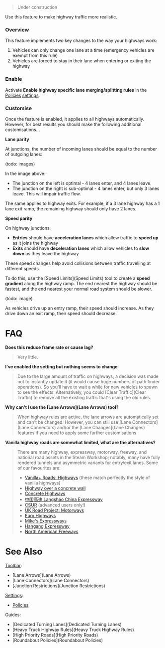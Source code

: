 > Under construction

Use this feature to make highway traffic more realistic.

### Overview

This feature implements two key changes to the way your highways work:

1. Vehicles can only change one lane at a time (emergency vehicles are exempt from this rule)
2. Vehicles are forced to stay in their lane when entering or exiting the highway

### Enable

Activate **Enable highway specific lane merging/splitting rules** in the [Policies](Policies) [settings](settings).

### Customise

Once the feature is enabled, it applies to all highways automatically. However, for best results you should make the following additional customisations...

**Lane parity**

At junctions, the number of incoming lanes should be equal to the number of outgoing lanes:

(todo: images)

In the image above:

* The junction on the left is optimal - 4 lanes enter, and 4 lanes leave.
* The junction on the right is sub-optimal - 4 lanes enter, but only 3 lanes leave. This will impair traffic flow.

The same applies to highway exits. For example, if a 3 lane highway has a 1 lane exit ramp, the remaining highway should only have 2 lanes.

**Speed parity**

On highway junctions:

* **Entries** should have **acceleration lanes** which allow traffic to **speed up** as it joins the highway
* **Exits** should have **deceleration lanes** which allow vehicles to **slow down** as they leave the highway

These speed changes help avoid collisions between traffic travelling at different speeds.

To do this, use the [Speed Limits](Speed Limits) tool to create a **speed gradient** along the highway ramp. The end nearest the highway should be fastest, and the end nearest your normal road system should be slower.

(todo: image)

As vehicles drive up an entry ramp, their speed should increase. As they drive down an exit ramp, their speed should decrease.

# FAQ

**Does this reduce frame rate or cause lag?**
> Very little.

**I've enabled the setting but nothing seems to change**
> Due to the large amount of traffic on highways, a decision was made not to instantly update it (it would cause huge numbers of path finder operations). So you'll have to wait a while for new vehicles to spawn to see the effects. Alternatively, you could [Clear Traffic](Clear Traffic) to remove all the existing traffic that's using the old rules.

**Why can't I use the [Lane Arrows](Lane Arrows) tool?**
> When highway rules are active, the lane arrows are automatically set and can't be changed. However, you can still use [Lane Connectors](Lane Connectors) and/or the [Lane Changes](Lane Changes) features if you need to apply some further customisations.

**Vanilla highway roads are somewhat limited, what are the alternatives?**
> There are many highway, expressway, motorway, freeway, and national road assets in the Steam Workshop; notably, many have fully rendered tunnels and asymmetric variants for entry/exit lanes. Some of our favourites are:
> * [Vanilla+ Roads: Highways](https://steamcommunity.com/workshop/filedetails/?id=2124252245) (these match perfectly the style of vanilla highways)
> * [Highway over a concrete wall](https://steamcommunity.com/workshop/filedetails/?id=1336987320)
> * [Concrete Highways](https://steamcommunity.com/workshop/filedetails/?id=1888581095)
> * [中国高速 Langshao China Expressway](https://steamcommunity.com/workshop/filedetails/?id=1292187026)
> * [CSUR](https://steamcommunity.com/workshop/filedetails/?id=1423096565) (advanced users only!)
> * [UK Road Project: Motorways](https://steamcommunity.com/sharedfiles/filedetails/?id=1718180429)
> * [Euro Highways](https://steamcommunity.com/sharedfiles/filedetails/?id=2682923095)
> * [Mike's Expressways](https://steamcommunity.com/workshop/filedetails/?id=2536122197)
> * [Hangang Expressway](https://steamcommunity.com/workshop/filedetails/?id=2017707792)
> * [North American Freeways](https://steamcommunity.com/workshop/filedetails/?id=2277553422)

# See Also

[Toolbar](Toolbar):

* [Lane Arrows](Lane Arrows)
* [Lane Connectors](Lane Connectors)
* [Junction Restrictions](Junction Restrictions)

[Settings](Settings):

* [Policies](Policies)

Guides:

* [Dedicated Turning Lanes](Dedicated Turning Lanes)
* [Heavy Truck Highway Rules](Heavy Truck Highway Rules)
* [High Priority Roads](High Priority Roads)
* [Roundabout Policies](Roundabout Policies)